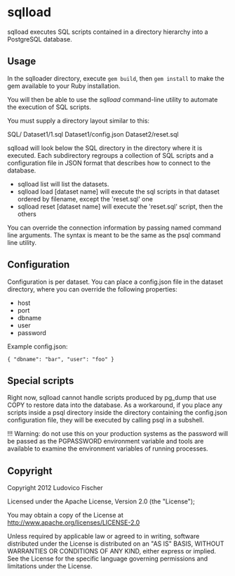 sqlload
==========

sqlload executes SQL scripts contained in a directory hierarchy into a PostgreSQL database.

Usage
-----
In the sqlloader directory, execute `gem build`, then `gem install` to make the gem available to your Ruby installation.

You will then be able to use the _sqlload_ command-line utility to automate the execution of SQL scripts. 

You must supply a directory layout similar to this:

SQL/
   Dataset1/1.sql
   Dataset1/config.json
   Dataset2/reset.sql

sqlload will look below the SQL directory in the directory where it is executed. Each subdirectory regroups a collection of SQL scripts and a configuration file in JSON format that describes how to connect to the database.

* sqlload list will list the datasets.
* sqlload load [dataset name] will execute the sql scripts in that dataset ordered by filename, except the 'reset.sql' one
* sqlload reset [dataset name] will execute the 'reset.sql' script, then the others

You can override the connection information by passing named command line arguments. The syntax is meant to be the same as the psql command line utility.

Configuration
-------------

Configuration is per dataset. You can place a config.json file in the dataset directory, where you can override the following properties:

 * host
 * port
 * dbname
 * user
 * password

Example config.json:

    { "dbname": "bar", "user": "foo" }


Special scripts
---------------
Right now, sqlload cannot handle scripts produced by pg_dump that use COPY to restore data into the database. As a workaround, if you place any scripts inside a psql directory inside the directory containing the config.json configuration file, they will be executed by calling psql in a subshell.

!!! Warning: do not use this on your production systems as the password will be passed as the PGPASSWORD environment variable and tools are available to examine the environment variables of running processes.
    
Copyright
---------
Copyright 2012 Ludovico Fischer

Licensed under the Apache License, Version 2.0 (the "License");
   
   You may obtain a copy of the License at http://www.apache.org/licenses/LICENSE-2.0

   Unless required by applicable law or agreed to in writing, software
   distributed under the License is distributed on an "AS IS" BASIS,
   WITHOUT WARRANTIES OR CONDITIONS OF ANY KIND, either express or implied.
   See the License for the specific language governing permissions and
   limitations under the License.